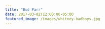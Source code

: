 ```yaml
---
title: "Bud Parr"
date: 2017-03-02T12:00:00-05:00
featured_image: /images/whitney-badboys.jpg
---
```

